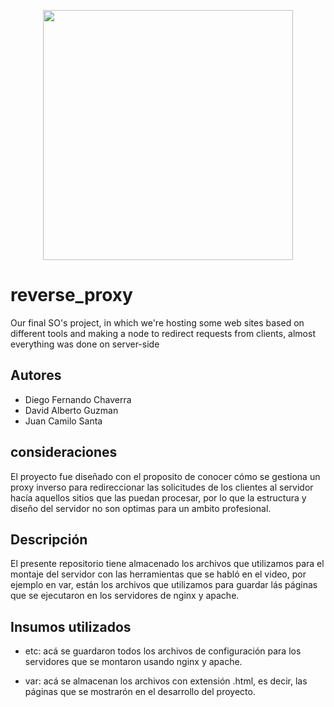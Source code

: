 <p align='center'>
  <img width='400' heigth='450' src='https://user-images.githubusercontent.com/62605744/171186764-43f7aae0-81a9-4b6e-b4ce-af963564eafb.png'>
</p>

# reverse_proxy
Our final SO's project, in which we're hosting some web sites based on different tools and making a node to redirect requests from clients, almost everything was done on server-side

## Autores
- Diego Fernando Chaverra
- David Alberto Guzman
- Juan Camilo Santa

## consideraciones
El proyecto fue diseñado con el proposito de conocer cómo se gestiona un proxy inverso para redireccionar las solicitudes de los clientes al servidor hacía aquellos sitios que las puedan procesar, por lo que la estructura y diseño del servidor no son optimas para un ambito profesional.

## Descripción
El presente repositorio tiene almacenado los archivos que utilizamos para el montaje del servidor con las herramientas que se habló en el video, por ejemplo en var, están los archivos que utilizamos para guardar lás páginas que se ejecutaron en los servidores de nginx y apache.

## Insumos utilizados
- etc: acá se guardaron todos los archivos de configuración para los servidores que se montaron usando nginx y apache.

- var: acá se almacenan los archivos con extensión .html, es decir, las páginas que se mostrarón en el desarrollo del proyecto.
